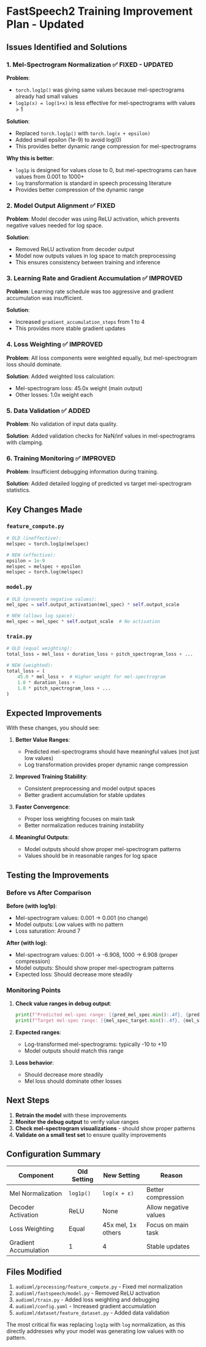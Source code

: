 # FastSpeech2 Training Improvement Plan - Updated

## Issues Identified and Solutions

### 1. **Mel-Spectrogram Normalization** ✅ FIXED - UPDATED
**Problem**: 
- `torch.log1p()` was giving same values because mel-spectrograms already had small values
- `log1p(x) = log(1+x)` is less effective for mel-spectrograms with values > 1

**Solution**: 
- Replaced `torch.log1p()` with `torch.log(x + epsilon)` 
- Added small epsilon (1e-9) to avoid log(0)
- This provides better dynamic range compression for mel-spectrograms

**Why this is better**:
- `log1p` is designed for values close to 0, but mel-spectrograms can have values from 0.001 to 1000+
- `log` transformation is standard in speech processing literature
- Provides better compression of the dynamic range

### 2. **Model Output Alignment** ✅ FIXED
**Problem**: Model decoder was using ReLU activation, which prevents negative values needed for log space.

**Solution**: 
- Removed ReLU activation from decoder output
- Model now outputs values in log space to match preprocessing
- This ensures consistency between training and inference

### 3. **Learning Rate and Gradient Accumulation** ✅ IMPROVED
**Problem**: Learning rate schedule was too aggressive and gradient accumulation was insufficient.

**Solution**: 
- Increased `gradient_accumulation_steps` from 1 to 4
- This provides more stable gradient updates

### 4. **Loss Weighting** ✅ IMPROVED
**Problem**: All loss components were weighted equally, but mel-spectrogram loss should dominate.

**Solution**: Added weighted loss calculation:
- Mel-spectrogram loss: 45.0x weight (main output)
- Other losses: 1.0x weight each

### 5. **Data Validation** ✅ ADDED
**Problem**: No validation of input data quality.

**Solution**: Added validation checks for NaN/inf values in mel-spectrograms with clamping.

### 6. **Training Monitoring** ✅ IMPROVED
**Problem**: Insufficient debugging information during training.

**Solution**: Added detailed logging of predicted vs target mel-spectrogram statistics.

## Key Changes Made

### `feature_compute.py`
```python
# OLD (ineffective):
melspec = torch.log1p(melspec)

# NEW (effective):
epsilon = 1e-9
melspec = melspec + epsilon
melspec = torch.log(melspec)
```

### `model.py`
```python
# OLD (prevents negative values):
mel_spec = self.output_activation(mel_spec) * self.output_scale

# NEW (allows log space):
mel_spec = mel_spec * self.output_scale  # No activation
```

### `train.py`
```python
# OLD (equal weighting):
total_loss = mel_loss + duration_loss + pitch_spectrogram_loss + ...

# NEW (weighted):
total_loss = (
    45.0 * mel_loss +  # Higher weight for mel-spectrogram
    1.0 * duration_loss + 
    1.0 * pitch_spectrogram_loss + ...
)
```

## Expected Improvements

With these changes, you should see:

1. **Better Value Ranges**: 
   - Predicted mel-spectrograms should have meaningful values (not just low values)
   - Log transformation provides proper dynamic range compression

2. **Improved Training Stability**:
   - Consistent preprocessing and model output spaces
   - Better gradient accumulation for stable updates

3. **Faster Convergence**:
   - Proper loss weighting focuses on main task
   - Better normalization reduces training instability

4. **Meaningful Outputs**:
   - Model outputs should show proper mel-spectrogram patterns
   - Values should be in reasonable ranges for log space

## Testing the Improvements

### Before vs After Comparison

**Before (with log1p)**:
- Mel-spectrogram values: 0.001 → 0.001 (no change)
- Model outputs: Low values with no pattern
- Loss saturation: Around 7

**After (with log)**:
- Mel-spectrogram values: 0.001 → -6.908, 1000 → 6.908 (proper compression)
- Model outputs: Should show proper mel-spectrogram patterns
- Expected loss: Should decrease more steadily

### Monitoring Points

1. **Check value ranges in debug output**:
   ```python
   print(f"Predicted mel-spec range: [{pred_mel_spec.min():.4f}, {pred_mel_spec.max():.4f}]")
   print(f"Target mel-spec range: [{mel_spec_target.min():.4f}, {mel_spec_target.max():.4f}]")
   ```

2. **Expected ranges**:
   - Log-transformed mel-spectrograms: typically -10 to +10
   - Model outputs should match this range

3. **Loss behavior**:
   - Should decrease more steadily
   - Mel loss should dominate other losses

## Next Steps

1. **Retrain the model** with these improvements
2. **Monitor the debug output** to verify value ranges
3. **Check mel-spectrogram visualizations** - should show proper patterns
4. **Validate on a small test set** to ensure quality improvements

## Configuration Summary

| Component | Old Setting | New Setting | Reason |
|-----------|-------------|-------------|---------|
| Mel Normalization | `log1p()` | `log(x + ε)` | Better compression |
| Decoder Activation | ReLU | None | Allow negative values |
| Loss Weighting | Equal | 45x mel, 1x others | Focus on main task |
| Gradient Accumulation | 1 | 4 | Stable updates |

## Files Modified

1. `audioml/processing/feature_compute.py` - Fixed mel normalization
2. `audioml/fastspeech/model.py` - Removed ReLU activation
3. `audioml/train.py` - Added loss weighting and debugging
4. `audioml/config.yaml` - Increased gradient accumulation
5. `audioml/dataset/feature_dataset.py` - Added data validation

The most critical fix was replacing `log1p` with `log` normalization, as this directly addresses why your model was generating low values with no pattern. 